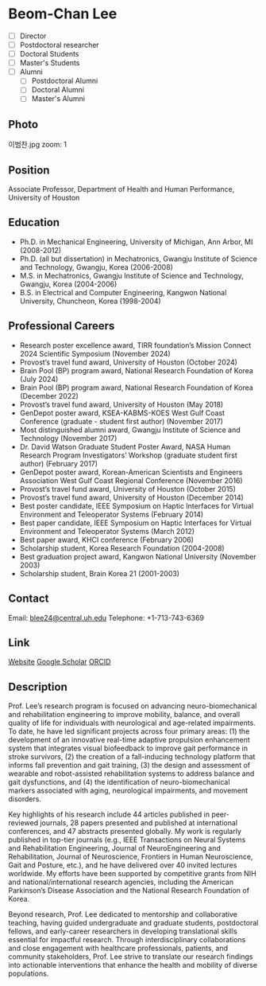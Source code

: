 <!-- 홈페이지에 표시될 영문 이름을 입력하세요. 파일명도 입력하신 것과 같게 꼭 수정해주세요. -->
# Beom-Chan Lee

<!-- 소속 카테고리를 선택하세요. 해당하는 카테고리 앞의 [ ]에 x를 넣어주세요. 꼭 하나만 선택하세요. -->
- [ ] Director
- [ ] Postdoctoral researcher
- [ ] Doctoral Students
- [ ] Master's Students
- [ ] Alumni <!-- Alumni를 선택한 경우 어떤 Alumni인지 아래 체크박스에 체크해주세요. -->
  - [ ] Postdoctoral Alumni
  - [ ] Doctoral Alumni
  - [ ] Master's Alumni

## Photo
<!-- 본인 파일명을 입력하세요. 사진은 assets/people/photos/ 디렉토리에 저장해주세요. -->
이범찬.jpg
zoom: 1

## Position
<!-- 직위, 소속 학과(소속 팀), 대학교(회사 혹인 기관) 순서로 작성해주세요. 꼭 쉼표로 구분해주세요. -->
Associate Professor, Department of Health and Human Performance, University of Houston

## Education
<!-- 본인의 학력을 한 줄씩 입력해주세요. 최신 내용이 위로 가도록 작성해주세요. -->
- Ph.D. in Mechanical Engineering, University of Michigan, Ann Arbor, MI (2008-2012)
- Ph.D. (all but dissertation) in Mechatronics, Gwangju Institute of Science and Technology, Gwangju, Korea (2006-2008)
- M.S. in Mechatronics, Gwangju Institute of Science and Technology, Gwangju, Korea (2004-2006)
- B.S. in Electrical and Computer Engineering, Kangwon National University, Chuncheon, Korea (1998-2004)

## Professional Careers
<!-- 본인의 경력, 수상 내역 등을 한 줄씩 입력해주세요. 최신 내용이 위로 가도록 작성해주세요. -->
- Research poster excellence award, TIRR foundation’s Mission Connect 2024 Scientific Symposium (November 2024)
- Provost’s travel fund award, University of Houston (October 2024)
- Brain Pool (BP) program award, National Research Foundation of Korea (July 2024)
- Brain Pool (BP) program award, National Research Foundation of Korea (December 2022)
- Provost’s travel fund award, University of Houston (May 2018)
- GenDepot poster award, KSEA-KABMS-KOES West Gulf Coast Conference (graduate - student first author) (November 2017)
- Most distinguished alumni award, Gwangju Institute of Science and Technology (November 2017)
- Dr. David Watson Graduate Student Poster Award, NASA Human Research Program Investigators’ Workshop (graduate student first author) (February 2017)
- GenDepot poster award, Korean-American Scientists and Engineers Association West Gulf Coast Regional Conference (November 2016)
- Provost’s travel fund award, University of Houston (October 2015)
- Provost’s travel fund award, University of Houston (December 2014)
- Best poster candidate, IEEE Symposium on Haptic Interfaces for Virtual Environment and Teleoperator Systems (February 2014)
- Best paper candidate, IEEE Symposium on Haptic Interfaces for Virtual Environment and Teleoperator Systems (March 2012)
- Best paper award, KHCI conference (February 2006)
- Scholarship student, Korea Research Foundation (2004-2008)
- Best graduation project award, Kangwon National University (November 2003)
- Scholarship student, Brain Korea 21 (2001-2003)

## Contact
<!-- 연락처 정보를 입력하세요. 이메일은 필수입니다. -->
Email: blee24@central.uh.edu
Telephone: +1-713-743-6369

## Link
<!-- 관련 학술 프로필 링크를 입력하세요. 선택사항입니다. -->
[Website]( https://grants.hhp.uh.edu/leegroup/index.php)
[Google Scholar](https://scholar.google.com/scholar?hl=en&as_sdt=0%2C5&q=Beom+Chan+Lee&btnG=&oq=Beom)
[ORCID](https://orcid.org/0000-0002-5647-0170)

## Description
<!-- 본인에 대한 자세한 설명을 작성하세요. 연구 관심사, 학력, 업적, 현재 프로젝트 등을 자유롭게 포함할 수 있습니다. -->
Prof. Lee’s research program is focused on advancing neuro-biomechanical and rehabilitation engineering to improve mobility, balance, and overall quality of life for individuals with neurological and age-related impairments. To date, he have led significant projects across four primary areas: (1) the development of an innovative real-time adaptive propulsion enhancement system that integrates visual biofeedback to improve gait performance in stroke survivors, (2) the creation of a fall-inducing technology platform that informs fall prevention and gait training, (3) the design and assessment of wearable and robot-assisted rehabilitation systems to address balance and gait dysfunctions, and (4) the identification of neuro-biomechanical markers associated with aging, neurological impairments, and movement disorders. 

Key highlights of his research include 44 articles published in peer-reviewed journals, 28 papers presented and published at international conferences, and 47 abstracts presented globally. My work is regularly published in top-tier journals (e.g., IEEE Transactions on Neural Systems and Rehabilitation Engineering, Journal of NeuroEngineering and Rehabilitation, Journal of Neuroscience, Frontiers in Human Neuroscience, Gait and Posture, etc.), and he have delivered over 40 invited lectures worldwide. My efforts have been supported by competitive grants from NIH and national/international research agencies, including the American Parkinson’s Disease Association and the National Research Foundation of Korea. 

Beyond research, Prof. Lee dedicated to mentorship and collaborative teaching, having guided undergraduate and graduate students, postdoctoral fellows, and early-career researchers in developing translational skills essential for impactful research. Through interdisciplinary collaborations and close engagement with healthcare professionals, patients, and community stakeholders, Prof. Lee strive to translate our research findings into actionable interventions that enhance the health and mobility of diverse populations.
